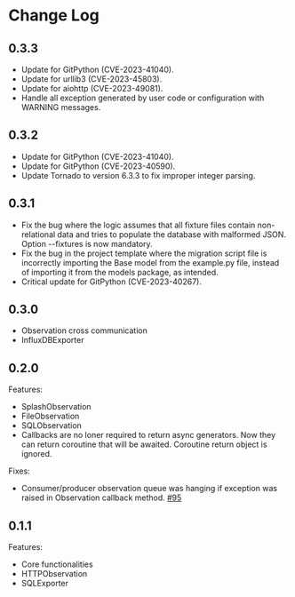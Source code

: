 # Change Log

## 0.3.3

* Update for GitPython (CVE-2023-41040).
* Update for urllib3 (CVE-2023-45803).
* Update for aiohttp (CVE-2023-49081).
* Handle all exception generated by user code or configuration with
WARNING messages.

## 0.3.2

* Update for GitPython (CVE-2023-41040).
* Update for GitPython (CVE-2023-40590).
* Update Tornado to version 6.3.3 to fix improper integer parsing.

## 0.3.1

* Fix the bug where the logic assumes that all fixture files contain
non-relational data and tries to populate the database with malformed
JSON. Option --fixtures is now mandatory.
* Fix the bug in the project template where the migration script file
is incorrectly importing the Base model from the example.py file,
instead of importing it from the models package, as intended.
* Critical update for GitPython (CVE-2023-40267).

## 0.3.0

* Observation cross communication
* InfluxDBExporter

## 0.2.0

Features:
* SplashObservation
* FileObservation
* SQLObservation
* Callbacks are no loner required to return async generators. Now they can
return coroutine that will be awaited. Coroutine return object is ignored.

Fixes:
* Consumer/producer observation queue was hanging if exception was raised in
Observation callback method. [#95](https://github.com/nikolamilojica/illuminate/pull/95)

## 0.1.1

Features:
* Core functionalities
* HTTPObservation
* SQLExporter
